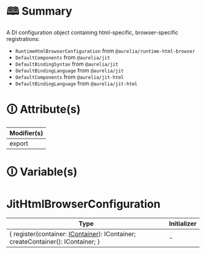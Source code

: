 # &#128366; Summary

A DI configuration object containing html-specific, browser-specific registrations:
- `RuntimeHtmlBrowserConfiguration` from `@aurelia/runtime-html-browser`
- `DefaultComponents` from `@aurelia/jit`
- `DefaultBindingSyntax` from `@aurelia/jit`
- `DefaultBindingLanguage` from `@aurelia/jit`
- `DefaultComponents` from `@aurelia/jit-html`
- `DefaultBindingLanguage` from `@aurelia/jit-html`

# &#128712; Attribute(s)

| Modifier(s)                            |
|----------------------------------------|
| export |

# &#128712; Variable(s)

# JitHtmlBrowserConfiguration

| Type                        | Initializer                       |
|-----------------------------|-----------------------------------|
| { register(container: [IContainer](https://hamedfathi.gitbook.io/aurelia-2-doc-api/kernel/interface/di/icontainer)): IContainer; createContainer(): IContainer; } | - |